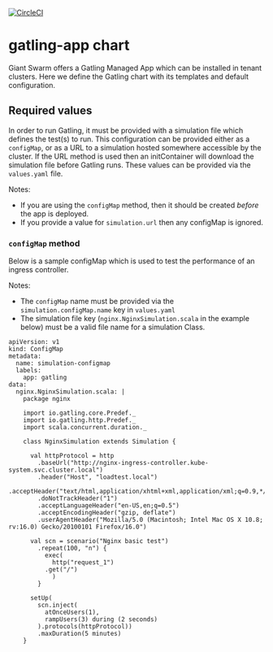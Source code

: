 [![CircleCI](https://circleci.com/gh/giantswarm/gatling-app.svg?style=shield)](https://circleci.com/gh/giantswarm/gatling-app)

# gatling-app chart

Giant Swarm offers a Gatling Managed App which can be installed in tenant clusters.
Here we define the Gatling chart with its templates and default configuration.

## Required values

In order to run Gatling, it must be provided with a simulation file which defines the
test(s) to run. This configuration can be provided either as a `configMap`, or as a URL
to a simulation hosted somewhere accessible by the cluster. If the URL method is used
then an initContainer will download the simulation file before Gatling runs. These
values can be provided via the `values.yaml` file.

Notes:

 - If you are using the `configMap` method, then it should be created _before_ the app
is deployed.
 - If you provide a value for `simulation.url` then any configMap is ignored.

### `configMap` method

Below is a sample configMap which is used to test the performance of an ingress controller.

Notes:
 - The `configMap` name must be provided via the `simulation.configMap.name` key in
`values.yaml`
 - The simulation file key (`nginx.NginxSimulation.scala` in the example below) must be a
valid file name for a simulation Class.

```
apiVersion: v1
kind: ConfigMap
metadata:
  name: simulation-configmap
  labels:
    app: gatling
data:
  nginx.NginxSimulation.scala: |
    package nginx

    import io.gatling.core.Predef._
    import io.gatling.http.Predef._
    import scala.concurrent.duration._

    class NginxSimulation extends Simulation {

      val httpProtocol = http
        .baseUrl("http://nginx-ingress-controller.kube-system.svc.cluster.local")
        .header("Host", "loadtest.local")
        .acceptHeader("text/html,application/xhtml+xml,application/xml;q=0.9,*/*;q=0.8")
        .doNotTrackHeader("1")
        .acceptLanguageHeader("en-US,en;q=0.5")
        .acceptEncodingHeader("gzip, deflate")
        .userAgentHeader("Mozilla/5.0 (Macintosh; Intel Mac OS X 10.8; rv:16.0) Gecko/20100101 Firefox/16.0")

      val scn = scenario("Nginx basic test")
        .repeat(100, "n") {
          exec(
            http("request_1")
	      .get("/")
            )
        }

      setUp(
        scn.inject(
          atOnceUsers(1),
          rampUsers(3) during (2 seconds)
        ).protocols(httpProtocol))
        .maxDuration(5 minutes)
    }
```

